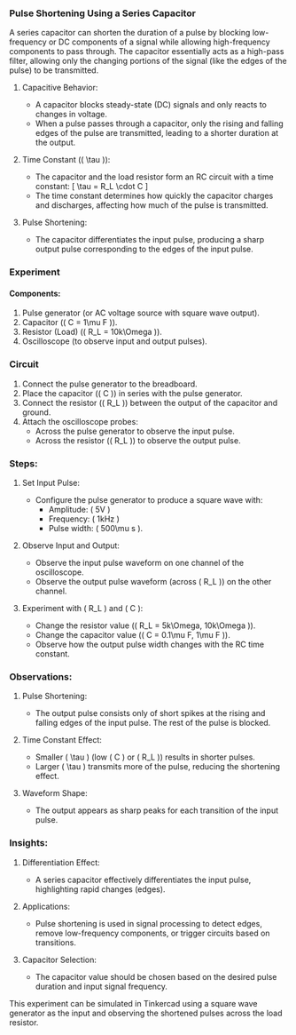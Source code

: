 ### Pulse Shortening Using a Series Capacitor

A series capacitor can shorten the duration of a pulse by blocking low-frequency or DC components of a signal while allowing high-frequency components to pass through. The capacitor essentially acts as a high-pass filter, allowing only the changing portions of the signal (like the edges of the pulse) to be transmitted.

1. Capacitive Behavior:
   - A capacitor blocks steady-state (DC) signals and only reacts to changes in voltage.
   - When a pulse passes through a capacitor, only the rising and falling edges of the pulse are transmitted, leading to a shorter duration at the output.

2. Time Constant (\( \tau \)):
   - The capacitor and the load resistor form an RC circuit with a time constant:
     \[
     \tau = R_L \cdot C
     \]
   - The time constant determines how quickly the capacitor charges and discharges, affecting how much of the pulse is transmitted.

3. Pulse Shortening:
   - The capacitor differentiates the input pulse, producing a sharp output pulse corresponding to the edges of the input pulse.

### Experiment

#### Components:

1. Pulse generator (or AC voltage source with square wave output).
2. Capacitor (\( C = 1\mu F \)).
3. Resistor (Load) (\( R_L = 10k\Omega \)).
4. Oscilloscope (to observe input and output pulses).

### Circuit

1. Connect the pulse generator to the breadboard.
2. Place the capacitor (\( C \)) in series with the pulse generator.
3. Connect the resistor (\( R_L \)) between the output of the capacitor and ground.
4. Attach the oscilloscope probes:
   - Across the pulse generator to observe the input pulse.
   - Across the resistor (\( R_L \)) to observe the output pulse.

### Steps:

1. Set Input Pulse:
   - Configure the pulse generator to produce a square wave with:
     - Amplitude: \( 5V \)
     - Frequency: \( 1kHz \)
     - Pulse width: \( 500\mu s \).

2. Observe Input and Output:
   - Observe the input pulse waveform on one channel of the oscilloscope.
   - Observe the output pulse waveform (across \( R_L \)) on the other channel.

3. Experiment with \( R_L \) and \( C \):
   - Change the resistor value (\( R_L = 5k\Omega, 10k\Omega \)).
   - Change the capacitor value (\( C = 0.1\mu F, 1\mu F \)).
   - Observe how the output pulse width changes with the RC time constant.

### Observations:

1. Pulse Shortening:
   - The output pulse consists only of short spikes at the rising and falling edges of the input pulse. The rest of the pulse is blocked.

2. Time Constant Effect:
   - Smaller \( \tau \) (low \( C \) or \( R_L \)) results in shorter pulses.
   - Larger \( \tau \) transmits more of the pulse, reducing the shortening effect.

3. Waveform Shape:
   - The output appears as sharp peaks for each transition of the input pulse.

### Insights:

1. Differentiation Effect:
   - A series capacitor effectively differentiates the input pulse, highlighting rapid changes (edges).

2. Applications:
   - Pulse shortening is used in signal processing to detect edges, remove low-frequency components, or trigger circuits based on transitions.

3. Capacitor Selection:
   - The capacitor value should be chosen based on the desired pulse duration and input signal frequency.

This experiment can be simulated in Tinkercad using a square wave generator as the input and observing the shortened pulses across the load resistor.
